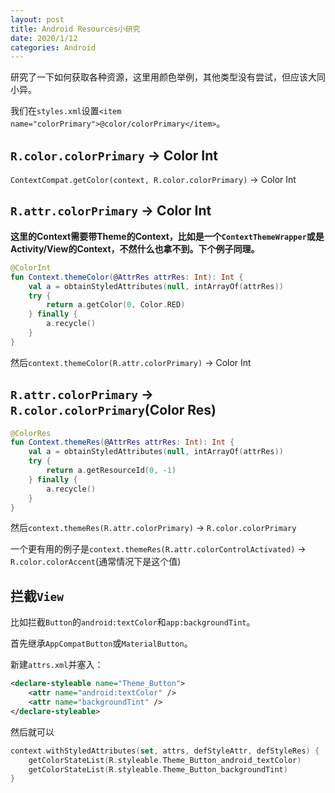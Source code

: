 ```yaml
---
layout: post
title: Android Resources小研究
date: 2020/1/12
categories: Android
---
```


研究了一下如何获取各种资源，这里用颜色举例，其他类型没有尝试，但应该大同小异。

<!--more-->

我们在`styles.xml`设置`<item name="colorPrimary">@color/colorPrimary</item>`。

## `R.color.colorPrimary` -> Color Int

`ContextCompat.getColor(context, R.color.colorPrimary)` -> Color Int

## `R.attr.colorPrimary` -> Color Int

**这里的Context需要带Theme的Context，比如是一个`ContextThemeWrapper`或是Activity/View的Context，不然什么也拿不到。下个例子同理。**

```Kotlin
@ColorInt
fun Context.themeColor(@AttrRes attrRes: Int): Int {
    val a = obtainStyledAttributes(null, intArrayOf(attrRes))
    try {
        return a.getColor(0, Color.RED)
    } finally {
        a.recycle()
    }
}
```

然后`context.themeColor(R.attr.colorPrimary)` -> Color Int

## `R.attr.colorPrimary` -> `R.color.colorPrimary`(Color Res)

```Kotlin
@ColorRes
fun Context.themeRes(@AttrRes attrRes: Int): Int {
    val a = obtainStyledAttributes(null, intArrayOf(attrRes))
    try {
        return a.getResourceId(0, -1)
    } finally {
        a.recycle()
    }
}
```

然后`context.themeRes(R.attr.colorPrimary)` -> `R.color.colorPrimary`

一个更有用的例子是`context.themeRes(R.attr.colorControlActivated)` -> `R.color.colorAccent`(通常情况下是这个值)

## 拦截`View`

比如拦截`Button`的`android:textColor`和`app:backgroundTint`。

首先继承`AppCompatButton`或`MaterialButton`。

新建`attrs.xml`并塞入：

```XML
<declare-styleable name="Theme_Button">
    <attr name="android:textColor" />
    <attr name="backgroundTint" />
</declare-styleable>
```

然后就可以

```Kotlin
context.withStyledAttributes(set, attrs, defStyleAttr, defStyleRes) {
    getColorStateList(R.styleable.Theme_Button_android_textColor)
    getColorStateList(R.styleable.Theme_Button_backgroundTint)
}
```
